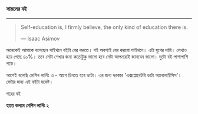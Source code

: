 ### সামনের বই

---

> Self-education is, I firmly believe, the only kind of education there is.
>
> ― Isaac Asimov

অনেকেই আমাকে বলেছেন পাইথনে বইটা বের করতে। বই অবশ্যই বের করবো পাইথনে। এটা যুগের দাবি। লেখাও হয়ে গেছে ৪০%। তবে সেটা শেখার জন্য কতোটুকু ভালো হবে সেটা আপনারাই জানবেন ভালো। দুটো বই পাশাপাশি পড়ে।

আগেই বলেছি মেশিন লার্নিং এ - আগে চিনতে হবে ডাটা। এর জন্য দরকার 'এক্সপ্লোরেটরি ডাটা অ্যানালাইসিস'। সেটার জন্য এই বইটা যথেষ্ট।

পরের বই

**হাতে কলমে মেশিন লার্নিং ২**

